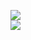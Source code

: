 [![](https://img.shields.io/badge/Made%20With-Github%20Spray-lightgrey.svg?style=for-the-badge&logo=github)](https://github.com/Annihil/github-spray#26678)  
[![](https://i.imgur.com/2DrTn0Z.gif)](https://github.com/Annihil/github-spray)